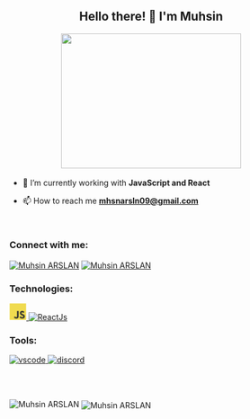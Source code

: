 <h2 align="center">Hello there! 🚀 I'm Muhsin</h1>
<div align="center"><img src="https://media.giphy.com/media/26tn33aiTi1jkl6H6/giphy.gif" width="320" height="240"  /> </div>


  
- 🌱 I’m currently working with **JavaScript and React**

- 📫 How to reach me **mhsnarsln09@gmail.com**
 </p>

<br>
<h3 align="left">Connect with me:</h3>
<p align="left">
<a href="https://www.linkedin.com/in/mhsnarsln/" target="blank" rel=”noopener”><img align="center" src="https://velanovascular.com/wp-content/uploads/2020/06/LinkedIn.png" alt="Muhsin ARSLAN" height="30" width="30" /></a>
<a href="https://instagram.com/mhsn.arsln" target="blank" rel=”noopener”><img align="center" src="" alt="Muhsin ARSLAN" height="30" width="30" /></a>


<br>

<h3 align="left">Technologies:</h3>
<p align="left"> 
<a href="https://developer.mozilla.org/en-US/docs/Web/JavaScript" target="_blank" rel=”noopener”> <img src="https://raw.githubusercontent.com/devicons/devicon/master/icons/javascript/javascript-original.svg" alt="javascript" width="30" height="30"/> </a> 
<a href="https://reactjs.org/" rel=”noopener”> <img src="https://upload.wikimedia.org/wikipedia/commons/thumb/a/a7/React-icon.svg/195px-React-icon.svg.png" alt="ReactJs" width="30" height="30"/> </a> 


<br>
  
<h3 align="left">Tools:</h3>
<a href="https://code.visualstudio.com/" target="_blank" rel=”noopener”> <img src="https://upload.wikimedia.org/wikipedia/commons/thumb/9/9a/Visual_Studio_Code_1.35_icon.svg/1024px-Visual_Studio_Code_1.35_icon.svg.png" alt="vscode" width="30" height="30"/> </a>
<a href="https://discord.com/" target="_blank" rel=”noopener”> <img src="https://cdn4.iconfinder.com/data/icons/logos-and-brands/512/91_Discord_logo_logos-512.png" alt="discord" width="30" height="30"/> </a> 


</p>

<br>
<br>

<p><img align="left" src="https://github-readme-stats.vercel.app/api/top-langs?username=Mhsnarsln09&show_icons=true&theme=radical&locale=en&layout=compact" alt="Muhsin ARSLAN" /></p>

<p>&nbsp;<img align="center" src="https://github-readme-stats.vercel.app/api?username=Mhsnarsln09&show_icons=true&theme=dark&locale=en" alt="Muhsin ARSLAN" width="50%" /></p>
